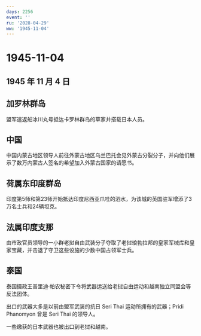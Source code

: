 ```yaml
---
days: 2256
event: ''
ru: '2028-04-29'
ww: '1945-11-04'
---
```


# 1945-11-04

## 1945 年 11 月 4 日

## 加罗林群岛

盟军遣返船冰川丸号抵达卡罗林群岛的草家并搭载日本人员。

## 中国

中国内蒙古地区领导人前往外蒙古地区乌兰巴托会见外蒙古分裂分子，并向他们展示了数万内蒙古人签名的希望加入外蒙古国家的请愿书。

## 荷属东印度群岛

印度第5师和第23师开始抵达印度尼西亚爪哇的泗水，为该城的英国驻军增添了3万名士兵和24辆坦克。

## 法属印度支那

由市政官员领导的一小群老挝自由武装分子夺取了老挝琅勃拉邦的皇家军械库和皇家宝藏，并击退了守卫这些设施的少数中国占领军士兵。

## 泰国

泰国摄政王普里迪·帕农秘密下令将武器运送给老挝自由运动和越南独立同盟会等反法团体。

出口的武器大多是以前由盟军武装的抗日 Seri Thai 运动所拥有的武器；Pridi
Phanomyon 曾是 Seri Thai 的领导人。

一些缴获的日本武器也被出口到老挝和越南。